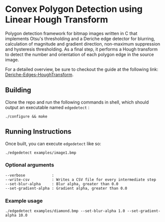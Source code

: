 # Convex Polygon Detection using Linear Hough Transform
Polygon detection framework for bitmap images written in C that implements Otsu's thresholding and a Deriche edge detector for blurring, calculation of magnitude and gradient direction, non-maximum suppression and hysteresis thresholding. As a final step, it performs a Hough transform to detect the number and orientation of each polygon edge in the source image.

For a detailed overview, be sure to checkout the guide at the following link:
[Deriche-Edges-HoughTransform](https://arjun372.github.io/Deriche-Edges-HoughTransform/).

## Building
Clone the repo and run the following commands in shell, which should output an executable named ```edgedetect``` :
```
./configure && make
```

## Running Instructions
Once built, you can execute ```edgedetect``` like so:

```
./edgedetect examples/image1.bmp
```

### Optional arguments
```
--verbose            :
--write-csv          : Writes a CSV file for every intermediate step
--set-blur-alpha     : Blur alpha, greater than 0.0
--set-gradient-alpha : Gradient alpha, greater than 0.0
```

### Example usage

```
./edgedetect examples/diamond.bmp --set-blur-alpha 1.0 --set-gradient-alpha 10.0
```
